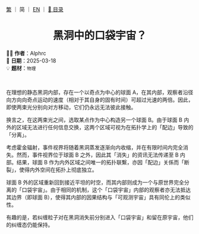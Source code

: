 [繁](../ZH/2025-03-18_1.md) ｜ 简 ｜ [EN](../EN/2025-03-18_1.md) ｜ [📁 目录](../README_SC.md)

<h1 align="center">黑洞中的口袋宇宙？</h1>

✍🏻 **作者**：Alphrc  
📅 **日期**：2025-03-18  
💡 **题材**：`物理`

<br>

在理想的静态黑洞内部，存在一个以奇点为中心的球面 A，在其内部，观察者沿径向方向向奇点运动的速度（相对于其自身的固有时间）可超过光速的两倍。因此，即使两束光分别向对方移动，它们仍永远无法彼此接触。

换言之，在这两束光之间，选取某点作为中心构造另一个球面 B。由于球面 B 内外的区域无法进行任何信息交换，这两个区域可视为在拓扑学上的「配边」导致的「分离」。

考虑霍金辐射，事件视界将随着黑洞蒸发逐渐向内收缩，并在有限时间内完全消失。然而，事件视界位于球面 B 之外，因此其「消失」的资讯无法传递至 B 内部。结果，球面 B 作为内外区域之间唯一的拓扑联繫，亦因「配边」关係而「断裂」，使得内外空间在拓扑上彻底独立。

球面 B 外的区域重新回到接近平坦的时空，而其内部则成为一个与原世界完全分离的「口袋宇宙」。由于相同的机制，这个「口袋宇宙」内部的观察者亦无法抵达其边界（即球面 B），使得其内部的因果结构与「可观测宇宙」具有同伦上的类似性。

有趣的是，若纠缠粒子对在黑洞消失前分别进入「口袋宇宙」和留在原宇宙，他们的纠缠态仍能保持。